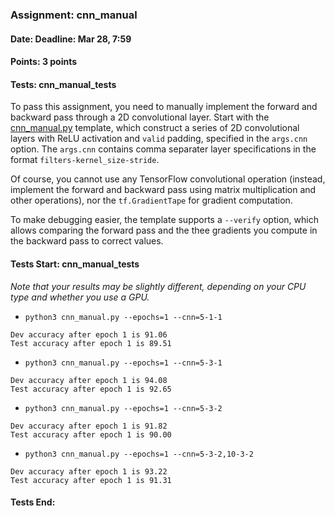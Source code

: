 ### Assignment: cnn_manual
#### Date: Deadline: Mar 28, 7:59
#### Points: 3 points
#### Tests: cnn_manual_tests

To pass this assignment, you need to manually implement the forward and backward
pass through a 2D convolutional layer. Start with the
[cnn_manual.py](https://github.com/ufal/npfl114/tree/master/labs/05/cnn_manual.py)
template, which construct a series of 2D convolutional layers with ReLU
activation and `valid` padding, specified in the `args.cnn` option.
The `args.cnn` contains comma separater layer specifications in the format
`filters-kernel_size-stride`.

Of course, you cannot use any TensorFlow convolutional operation (instead,
implement the forward and backward pass using matrix multiplication and other
operations), nor the `tf.GradientTape` for gradient computation.

To make debugging easier, the template supports a `--verify` option, which
allows comparing the forward pass and the thee gradients you compute in the
backward pass to correct values.

#### Tests Start: cnn_manual_tests
_Note that your results may be slightly different, depending on your CPU type and whether you use a GPU._
- `python3 cnn_manual.py --epochs=1 --cnn=5-1-1`
```
Dev accuracy after epoch 1 is 91.06
Test accuracy after epoch 1 is 89.51
```
- `python3 cnn_manual.py --epochs=1 --cnn=5-3-1`
```
Dev accuracy after epoch 1 is 94.08
Test accuracy after epoch 1 is 92.65
```
- `python3 cnn_manual.py --epochs=1 --cnn=5-3-2`
```
Dev accuracy after epoch 1 is 91.82
Test accuracy after epoch 1 is 90.00
```
- `python3 cnn_manual.py --epochs=1 --cnn=5-3-2,10-3-2`
```
Dev accuracy after epoch 1 is 93.22
Test accuracy after epoch 1 is 91.31
```
#### Tests End:
